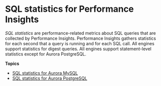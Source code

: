# SQL statistics for Performance Insights<a name="sql-statistics"></a>

*SQL statistics* are performance\-related metrics about SQL queries that are collected by Performance Insights\. Performance Insights gathers statistics for each second that a query is running and for each SQL call\. All engines support statistics for digest queries\. All engines support statement\-level statistics except for Aurora PostgreSQL\.

**Topics**
+ [SQL statistics for Aurora MySQL](USER_PerfInsights.UsingDashboard.AnalyzeDBLoad.AdditionalMetrics.MySQL.md)
+ [SQL statistics for Aurora PostgreSQL](USER_PerfInsights.UsingDashboard.AnalyzeDBLoad.AdditionalMetrics.PostgreSQL.md)